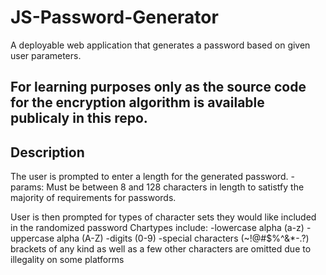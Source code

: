 # JS-Password-Generator
A deployable web application that generates a password based on given user parameters. 

## For learning purposes only as the source code for the encryption algorithm is available publicaly in this repo.

## Description

The user is prompted to enter a length for the generated password. 
  -params: Must be between 8 and 128 characters in length to satistfy the majority of requirements for passwords.

User is then prompted for types of character sets they would like included in the randomized password
  Chartypes include:
    -lowercase alpha (a-z)
    -uppercase alpha (A-Z)
    -digits          (0-9)
    -special characters (~!@#$%^&*-.?)
      brackets of any kind as well as a few other characters are omitted due to illegality on some platforms


